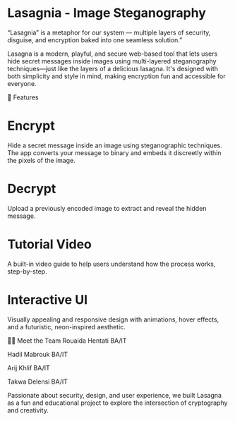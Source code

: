 # Lasagnia - Image Steganography
“Lasagnia” is a metaphor for our system — multiple layers of security, disguise, and encryption baked into one seamless solution.”

Lasagna is a modern, playful, and secure web-based tool that lets users hide secret messages inside images using multi-layered steganography techniques—just like the layers of a delicious lasagna. It's designed with both simplicity and style in mind, making encryption fun and accessible for everyone.

🔐 Features
# Encrypt
Hide a secret message inside an image using steganographic techniques. The app converts your message to binary and embeds it discreetly within the pixels of the image.

# Decrypt
Upload a previously encoded image to extract and reveal the hidden message.

# Tutorial Video
A built-in video guide to help users understand how the process works, step-by-step.

# Interactive UI
Visually appealing and responsive design with animations, hover effects, and a futuristic, neon-inspired aesthetic.


👩‍💻 Meet the Team
Rouaida Hentati BA/IT 

Hadil Mabrouk BA/IT 

Arij Khlif BA/IT 

Takwa Delensi BA/IT 

Passionate about security, design, and user experience, we built Lasagna as a fun and educational project to explore the intersection of cryptography and creativity.
